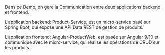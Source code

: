 Dans ce Demo, on gère la Communication entre deux applications backend et frontend. 

L’application backend: Product-Service, est un micro-service basé sur Spring Boot, qui expose une API Data REST de gestion de produits.

L’application frontend: Angular-ProductWeb, est basée sur Angular 9/10 et communique avec le micro-service, qui réalise les opérations de CRUD sur les produits.
